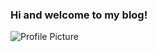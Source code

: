 ### Hi and welcome to my blog!

![Profile Picture](http://alexandra-horan-cnu.github.io/alexandrahoran/images/profilephoto.jpg)


